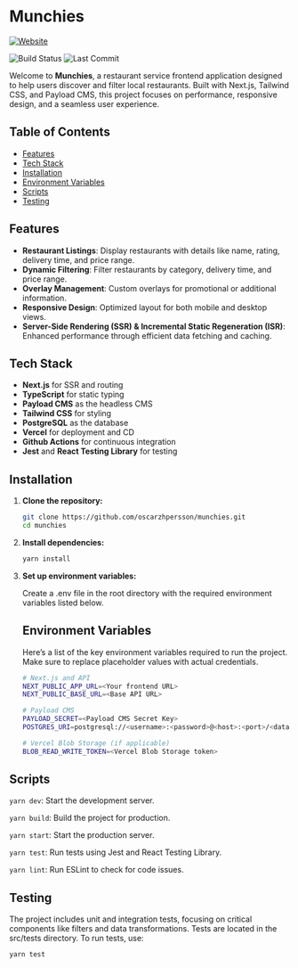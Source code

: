 # Munchies

[![Website](https://img.shields.io/website-up-down-green-red/http/munchies-op.vercel.app.svg)](munchies-op.vercel.app)

![Build Status](https://github.com/oscarzhpersson/munchies/actions/workflows/continuous-integration.yml/badge.svg)
![Last Commit](https://img.shields.io/github/last-commit/oscarzhpersson/munchies)

Welcome to **Munchies**, a restaurant service frontend application designed to help users discover and filter local restaurants. Built with Next.js, Tailwind CSS, and Payload CMS, this project focuses on performance, responsive design, and a seamless user experience.

## Table of Contents
- [Features](#features)
- [Tech Stack](#tech-stack)
- [Installation](#installation)
- [Environment Variables](#environment-variables)
- [Scripts](#scripts)
- [Testing](#testing)

## Features
- **Restaurant Listings**: Display restaurants with details like name, rating, delivery time, and price range.
- **Dynamic Filtering**: Filter restaurants by category, delivery time, and price range.
- **Overlay Management**: Custom overlays for promotional or additional information.
- **Responsive Design**: Optimized layout for both mobile and desktop views.
- **Server-Side Rendering (SSR) & Incremental Static Regeneration (ISR)**: Enhanced performance through efficient data fetching and caching.

## Tech Stack
- **Next.js** for SSR and routing
- **TypeScript** for static typing
- **Payload CMS** as the headless CMS
- **Tailwind CSS** for styling
- **PostgreSQL** as the database
- **Vercel** for deployment and CD
- **Github Actions** for continuous integration
- **Jest** and **React Testing Library** for testing

## Installation

1. **Clone the repository:**
   ```bash
   git clone https://github.com/oscarzhpersson/munchies.git
   cd munchies
   ```

2. **Install dependencies:**
    ```bash
    yarn install
    ```

3. **Set up environment variables:**

    Create a .env file in the root directory with the required environment variables listed below.

    ## Environment Variables
    Here’s a list of the key environment variables required to run the project. Make sure to replace placeholder values with actual credentials.

    ```bash
    # Next.js and API
    NEXT_PUBLIC_APP_URL=<Your frontend URL>
    NEXT_PUBLIC_BASE_URL=<Base API URL>

    # Payload CMS
    PAYLOAD_SECRET=<Payload CMS Secret Key>
    POSTGRES_URI=postgresql://<username>:<password>@<host>:<port>/<database>

    # Vercel Blob Storage (if applicable)
    BLOB_READ_WRITE_TOKEN=<Vercel Blob Storage token>
    ```

## Scripts

```yarn dev```: Start the development server.

```yarn build```: Build the project for production.

```yarn start```: Start the production server.

```yarn test```: Run tests using Jest and React Testing Library.

```yarn lint```: Run ESLint to check for code issues.

## Testing

The project includes unit and integration tests, focusing on critical components like filters and data transformations. Tests are located in the src/tests directory. To run tests, use:

```bash
yarn test
```
